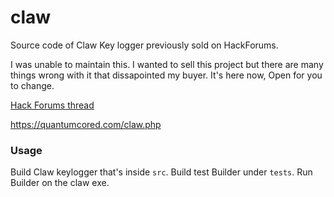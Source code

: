 # claw
Source code of Claw Key logger previously sold on HackForums.

I was unable to maintain this. I wanted to sell this project but there are many things wrong with it that dissapointed my buyer. 
It's here now, Open for you to change.

[Hack Forums thread](https://hackforums.net/showthread.php?tid=6081634)

https://quantumcored.com/claw.php

### Usage
Build Claw keylogger that's inside ``src``. 
Build test Builder under ``tests``.
Run Builder on the claw exe.
